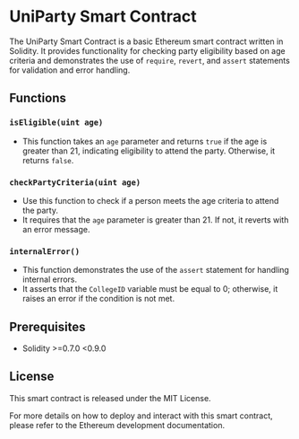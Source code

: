 # UniParty Smart Contract

The UniParty Smart Contract is a basic Ethereum smart contract written in Solidity. It provides functionality for checking party eligibility based on age criteria and demonstrates the use of `require`, `revert`, and `assert` statements for validation and error handling.

## Functions

### `isEligible(uint age)`

- This function takes an `age` parameter and returns `true` if the age is greater than 21, indicating eligibility to attend the party. Otherwise, it returns `false`.

### `checkPartyCriteria(uint age)`

- Use this function to check if a person meets the age criteria to attend the party.
- It requires that the `age` parameter is greater than 21. If not, it reverts with an error message.

### `internalError()`

- This function demonstrates the use of the `assert` statement for handling internal errors.
- It asserts that the `CollegeID` variable must be equal to 0; otherwise, it raises an error if the condition is not met.

## Prerequisites

- Solidity >=0.7.0 <0.9.0

## License

This smart contract is released under the MIT License.

For more details on how to deploy and interact with this smart contract, please refer to the Ethereum development documentation.
